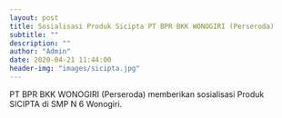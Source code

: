 ```yaml
---
layout: post
title: Sosialisasi Produk Sicipta PT BPR BKK WONOGIRI (Perseroda)
subtitle: ""
description: ""
author: "Admin"
date: 2020-04-21 11:44:00
header-img: "images/sicipta.jpg"
---
```

PT BPR BKK WONOGIRI (Perseroda) memberikan sosialisasi Produk SICIPTA di SMP N 6 Wonogiri.






